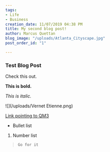 ```yaml
---
tags:
- Life
- Business
creation_date: 11/07/2019 04:38 PM
title: My second blog post!
author: Marcus Quettan
blog_image: "/uploads/Atlanta_Cityscape.jpg"
post_order_id: "1"

---
```

### Test Blog Post

Check this out.

**This is bold.**

_This is italic._

![](/uploads/Vernet Etienne.png)

[Link pointing to QM3](http://www.qm3us.com "Go to QM3")

* Bullet list

1. Number list

>     Go for it
>     